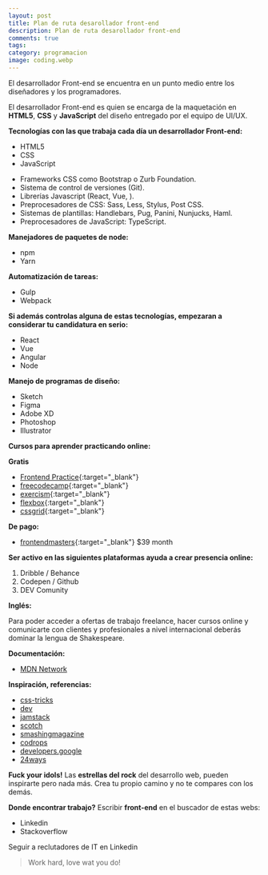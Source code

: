```yaml
---
layout: post
title: Plan de ruta desarollador front-end
description: Plan de ruta desarollador front-end
comments: true
tags: 
category: programacion
image: coding.webp
---
```


El desarrollador Front-end se encuentra en un punto medio entre los diseñadores y los programadores.

El desarrollador Front-end es quien se encarga de la maquetación en **HTML5**, **CSS** y **JavaScript** del diseño entregado por el equipo de UI/UX.

**Tecnologías con las que trabaja cada día un desarrollador Front-end:**

- HTML5
- CSS
- JavaScript

* Frameworks CSS como Bootstrap o Zurb Foundation.
* Sistema de control de versiones (Git).
* Librerías Javascript (React, Vue, ).
* Preprocesadores de CSS: Sass, Less, Stylus, Post CSS.
* Sistemas de plantillas: Handlebars, Pug, Panini, Nunjucks, Haml.
* Preprocesadores de JavaScript: TypeScript.

**Manejadores de paquetes de node:**

- npm
- Yarn

**Automatización de tareas:**

- Gulp
- Webpack

**Si además controlas alguna de estas tecnologías, empezaran a considerar tu candidatura en serio:**

- React
- Vue
- Angular
- Node

**Manejo de programas de diseño:**

- Sketch
- Figma
- Adobe XD
- Photoshop
- Illustrator

**Cursos para aprender practicando online:**

**Gratis**

- [Frontend Practice](https://www.frontendpractice.com/){:target="_blank"}
- [freecodecamp](https://www.freecodecamp.org/){:target="_blank"}
- [exercism](https://exercism.io/){:target="_blank"}
- [flexbox](https://flexbox.io/){:target="_blank"}
- [cssgrid](https://cssgrid.io/){:target="_blank"}

**De pago:**

- [frontendmasters](https://frontendmasters.com/){:target="_blank"} ‌\$39 month

**Ser activo en las siguientes plataformas ayuda a crear presencia online:**

1. Dribble / Behance
1. Codepen / Github
1. DEV Comunity

**Inglés:**

Para poder acceder a ofertas de trabajo freelance, hacer cursos online y comunicarte con clientes y profesionales a nivel internacional deberás dominar la lengua de Shakespeare.

**Documentación:**

- [MDN Network](https://developer.mozilla.org/es/)

**Inspiración, referencias:**

- [css-tricks](https://css-tricks.com/)
- [dev](https://dev.to/)
- [jamstack](https://jamstack.org/)
- [scotch](https://scotch.io/)
- [smashingmagazine](https://www.smashingmagazine.com/)
- [codrops](http://tympanus.net/codrops/)
- [developers.google](https://developers.google.com/web)
- [24ways](https://24ways.org/)

<div class="alert alert-secondary" role="alert">
<b>Fuck your idols!</b>
Las <b>estrellas del rock</b> del desarrollo web, pueden inspirarte pero nada más. Crea tu propio camino y no te compares con los demás.
</div>

**Donde encontrar trabajo?**
Escribir **front-end** en el buscador de estas webs:

- Linkedin
- Stackoverflow

Seguir a reclutadores de IT en Linkedin


> Work hard, love wat you do!
